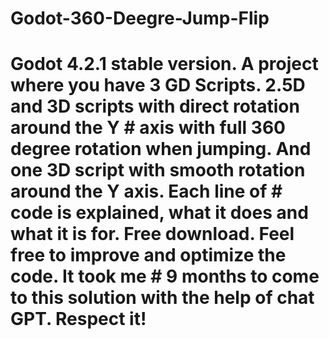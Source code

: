 # Godot-360-Deegre-Jump-Flip

# Godot 4.2.1 stable version. A project where you have 3 GD Scripts. 2.5D and 3D scripts with direct rotation around the Y # axis with full 360 degree rotation when jumping. And one 3D script with smooth rotation around the Y axis. Each line of  # code is explained, what it does and what it is for. Free download. Feel free to improve and optimize the code. It took me # 9 months to come to this solution with the help of chat GPT. Respect it!
